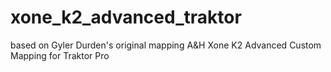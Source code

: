 # xone_k2_advanced_traktor
based on Gyler Durden's original mapping
A&amp;H Xone K2 Advanced Custom Mapping for Traktor Pro
